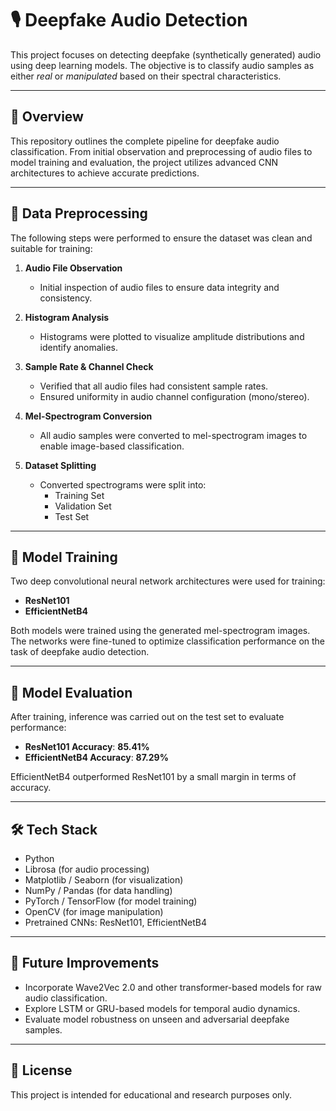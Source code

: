 # 🎙️ Deepfake Audio Detection

This project focuses on detecting deepfake (synthetically generated) audio using deep learning models. The objective is to classify audio samples as either *real* or *manipulated* based on their spectral characteristics.

---

## 📌 Overview

This repository outlines the complete pipeline for deepfake audio classification. From initial observation and preprocessing of audio files to model training and evaluation, the project utilizes advanced CNN architectures to achieve accurate predictions.

---

## 📂 Data Preprocessing

The following steps were performed to ensure the dataset was clean and suitable for training:

1. **Audio File Observation**
   - Initial inspection of audio files to ensure data integrity and consistency.

2. **Histogram Analysis**
   - Histograms were plotted to visualize amplitude distributions and identify anomalies.

3. **Sample Rate & Channel Check**
   - Verified that all audio files had consistent sample rates.
   - Ensured uniformity in audio channel configuration (mono/stereo).

4. **Mel-Spectrogram Conversion**
   - All audio samples were converted to mel-spectrogram images to enable image-based classification.

5. **Dataset Splitting**
   - Converted spectrograms were split into:
     - Training Set
     - Validation Set
     - Test Set

---

## 🧠 Model Training

Two deep convolutional neural network architectures were used for training:

- **ResNet101**
- **EfficientNetB4**

Both models were trained using the generated mel-spectrogram images. The networks were fine-tuned to optimize classification performance on the task of deepfake audio detection.

---

## 🧪 Model Evaluation

After training, inference was carried out on the test set to evaluate performance:

- **ResNet101 Accuracy**: **85.41%**
- **EfficientNetB4 Accuracy**: **87.29%**

EfficientNetB4 outperformed ResNet101 by a small margin in terms of accuracy.

---

## 🛠️ Tech Stack

- Python
- Librosa (for audio processing)
- Matplotlib / Seaborn (for visualization)
- NumPy / Pandas (for data handling)
- PyTorch / TensorFlow (for model training)
- OpenCV (for image manipulation)
- Pretrained CNNs: ResNet101, EfficientNetB4

---

## 🚀 Future Improvements

- Incorporate Wave2Vec 2.0 and other transformer-based models for raw audio classification.
- Explore LSTM or GRU-based models for temporal audio dynamics.
- Evaluate model robustness on unseen and adversarial deepfake samples.

---

## 📄 License

This project is intended for educational and research purposes only.
